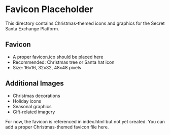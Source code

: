 # Favicon Placeholder

This directory contains Christmas-themed icons and graphics for the Secret Santa Exchange Platform.

## Favicon
- A proper favicon.ico should be placed here
- Recommended: Christmas tree or Santa hat icon
- Size: 16x16, 32x32, 48x48 pixels

## Additional Images
- Christmas decorations
- Holiday icons
- Seasonal graphics
- Gift-related imagery

For now, the favicon is referenced in index.html but not yet created.
You can add a proper Christmas-themed favicon file here.